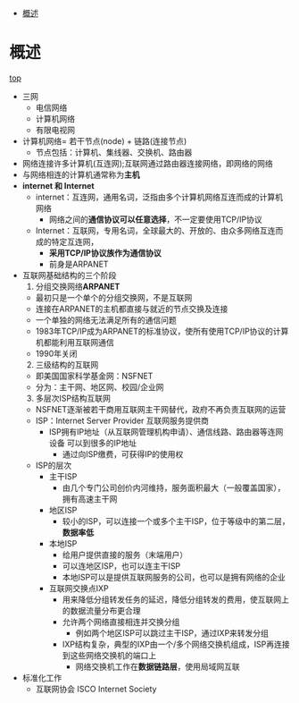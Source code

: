 <span id=catalog></span>
- [概述](#概述)

# 概述
[top](#catalog)
* 三网
  * 电信网络
  * 计算机网络
  * 有限电视网
* 计算机网络= 若干节点(node) + 链路(连接节点)
  * 节点包括：计算机、集线器、交换机、路由器
* 网络连接许多计算机(互连网);互联网通过路由器连接网络，即网络的网络
* 与网络相连的计算机通常称为**主机**
* **internet 和 Internet**
  * internet：互连网，通用名词，泛指由多个计算机网络互连而成的计算机网络
    * 网络之间的**通信协议可以任意选择**，不一定要使用TCP/IP协议
  * Internet：互联网，专用名词，全球最大的、开放的、由众多网络互连而成的特定互连网，
    * **采用TCP/IP协议族作为通信协议**
    * 前身是ARPANET
* 互联网基础结构的三个阶段
  1. 分组交换网络**ARPANET**
    * 最初只是一个单个的分组交换网，不是互联网
    * 连接在ARPANET的主机都直接与就近的节点交换及连接
    * 一个单独的网络无法满足所有的通信问题
    * 1983年TCP/IP成为ARPANET的标准协议，使所有使用TCP/IP协议的计算机都能利用互联网通信
    * 1990年关闭
  2. 三级结构的互联网
    * 即美国国家科学基金网：NSFNET
    * 分为：主干网、地区网、校园/企业网
  3. 多层次ISP结构互联网
    * NSFNET逐渐被若干商用互联网主干网替代，政府不再负责互联网的运营
    * ISP：Internet Server Provider 互联网服务提供商
      * ISP拥有IP地址（从互联网管理机构申请）、通信线路、路由器等连网设备 可以到很多的IP地址
		* 通过向ISP缴费，可获得IP的使用权
	* ISP的层次
		* 主干ISP
			* 由几个专门公司创价内河维持，服务面积最大（一般覆盖国家），拥有高速主干网
		* 地区ISP
			* 较小的ISP，可以连接一个或多个主干ISP，位于等级中的第二层，**数据率低**
		* 本地ISP
			* 给用户提供直接的服务（末端用户）
			* 可以连地区ISP，也可以连主干ISP
			* 本地ISP可以是提供互联网服务的公司，也可以是拥有网络的企业
		* 互联网交换点IXP
			* 用来降低分组转发任务的延迟，降低分组转发的费用，使互联网上的数据流量分布更合理
			* 允许两个网络直接相连并交换分组
				* 例如两个地区ISP可以跳过主干ISP，通过IXP来转发分组
			* IXP结构复杂，典型的IXP由一个/多个网络交换机组成，ISP再连接到这些网络交换机的端口上
				* 网络交换机工作在**数据链路层**，使用局域网互联
* 标准化工作
	* 互联网协会 ISCO Internet Society
